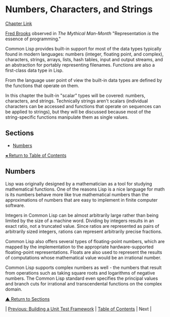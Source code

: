 # Numbers, Characters, and Strings
[Chapter Link](https://gigamonkeys.com/book/numbers-characters-and-strings.html)

[Fred Brooks](https://en.wikipedia.org/wiki/Fred_Brooks) observed in _The Mythical Man-Month_ "Representation _is_ the essence of programming."

Common Lisp provides built-in support for most of the data types typically found in modern languages: numbers (integer, floating point, and complex), characters, strings, arrays, lists, hash tables, input and output streams, and an abstraction for portably representing filenames. Functions are also a first-class data type in Lisp.

From the language user point of view the built-in data types are defined by the functions that operate on them.

In this chapter the built-in "scalar" types will be covered: numbers, characters, and strings. Technically strings aren't scalars (individual characters can be accessed and functions that operate on sequences can be applied to strings), but they will be discussed because most of the string-specific functions manipulate them as single values.

## Sections
* [Numbers](#numbers)

[◂ Return to Table of Contents](../README.md)

## Numbers
Lisp was originally designed by a mathematician as a tool for studying mathematical functions. One of the reasons Lisp is a nice language for math is its numbers behave more like true mathematical numbers than the approximations of numbers that are easy to implement in finite computer software.

Integers in Common Lisp can be almost arbitrarily large rather than being limited by the size of a machine word. Dividing by integers results in an exact ratio, not a truncated value. Since ratios are represented as pairs of arbitrarily sized integers, rations can represent arbitrarily precise fractions.

Common Lisp also offers several types of floating-point numbers, which are mapped by the implementation to the appropriate hardware-supported floating-point representations. Floats are also used to represent the results of computations whose mathematical value would be an irrational number.

Common Lisp supports complex numbers as well - the numbers that result from operations such as taking square roots and logarithms of negative numbers. The Common Lisp standard even specifies the principal values and branch cuts for irrational and transcendental functions on the complex domain.

[▲ Return to Sections](#sections)

| [Previous: Building a Unit Test Framework](../09/README.md) | [Table of Contents](../README.md#notes) | Next |
